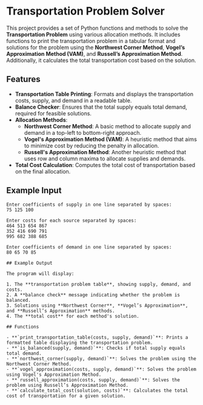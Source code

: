 # Transportation Problem Solver

This project provides a set of Python functions and methods to solve the **Transportation Problem** using various allocation methods. It includes functions to print the transportation problem in a tabular format and solutions for the problem using the **Northwest Corner Method**, **Vogel’s Approximation Method (VAM)**, and **Russell’s Approximation Method**. Additionally, it calculates the total transportation cost based on the solution.

## Features

- **Transportation Table Printing**: Formats and displays the transportation costs, supply, and demand in a readable table.
- **Balance Checker**: Ensures that the total supply equals total demand, required for feasible solutions.
- **Allocation Methods**:
  - **Northwest Corner Method**: A basic method to allocate supply and demand in a top-left to bottom-right approach.
  - **Vogel's Approximation Method (VAM)**: A heuristic method that aims to minimize cost by reducing the penalty in allocation.
  - **Russell's Approximation Method**: Another heuristic method that uses row and column maxima to allocate supplies and demands.
- **Total Cost Calculation**: Computes the total cost of transportation based on the final allocation.

## Example Input

```plaintext
Enter coefficients of supply in one line separated by spaces:
75 125 100

Enter costs for each source separated by spaces:
464 513 654 867
352 416 690 791
995 682 388 685

Enter coefficients of demand in one line separated by spaces:
80 65 70 85

## Example Output

The program will display:

1. The **transportation problem table**, showing supply, demand, and costs.
2. A **balance check** message indicating whether the problem is balanced.
3. Solutions using **Northwest Corner**, **Vogel’s Approximation**, and **Russell’s Approximation** methods.
4. The **total cost** for each method's solution.

## Functions

- **`print_transportation_table(costs, supply, demand)`**: Prints a formatted table displaying the transportation problem.
- **`is_balanced(supply, demand)`**: Checks if total supply equals total demand.
- **`northwest_corner(supply, demand)`**: Solves the problem using the Northwest Corner Method.
- **`vogel_approximation(costs, supply, demand)`**: Solves the problem using Vogel's Approximation Method.
- **`russell_approximation(costs, supply, demand)`**: Solves the problem using Russell’s Approximation Method.
- **`calculate_total_cost(solution, costs)`**: Calculates the total cost of transportation for a given solution.
